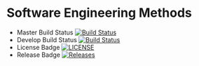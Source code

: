 # Software Engineering Methods

- Master Build Status [![Build Status](https://travis-ci.com/asteyven/sem.svg?token=sGz8pAsjsz8rXhRPnFdh&branch=master)](https://travis-ci.com/asteyven/sem)
- Develop Build Status [![Build Status](https://travis-ci.com/asteyven/sem.svg?branch=develop)](https://travis-ci.com/asteyven/sem)
- License Badge [![LICENSE](https://img.shields.io/github/license/asteyven/sem.svg?style=flat-square)](https://github.com/asteyven/sem/blob/master/LICENSE)
- Release Badge [![Releases](https://img.shields.io/github/release/asteyven/sem/all.svg?style=flat-square)](https://github.com/asteyven/sem/releases)

